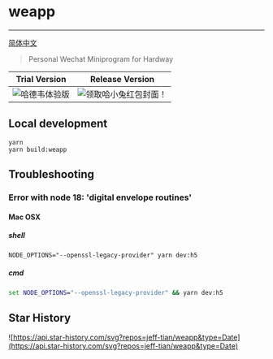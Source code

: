 
# weapp

---

[简体中文](README_zh-CN.md)

> Personal Wechat Miniprogram for Hardway

| Trial Version                                   | Release Version                                      |
|-------------------------------------------------|------------------------------------------------------|
| ![哈德韦体验版](https://i1.lensdump.com/i/Rg0UAq.jpg) | ![领取哈小兔红包封面！](https://i3.lensdump.com/i/RxSMhA.jpeg) |

## Local development

```shell
yarn 
yarn build:weapp
```

## Troubleshooting

### Error with node 18: 'digital envelope routines'

#### Mac OSX

##### shell

```shell
NODE_OPTIONS="--openssl-legacy-provider" yarn dev:h5
```

##### cmd

```cmd
set NODE_OPTIONS="--openssl-legacy-provider" && yarn dev:h5
```

## Star History

![https://api.star-history.com/svg?repos=jeff-tian/weapp&type=Date](https://api.star-history.com/svg?repos=jeff-tian/weapp&type=Date)
